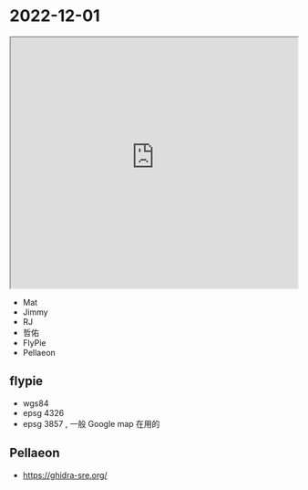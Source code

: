 # 2022-12-01

<iframe src="https://photos.hackingthursday.org/2022/2022-12-01" width="100%" height="440px"></iframe>

- Mat
- Jimmy
- RJ
- 哲佑
- FlyPie
- Pellaeon

## flypie

- wgs84 
- epsg 4326
- epsg 3857 , 一般 Google map 在用的

## Pellaeon

- https://ghidra-sre.org/
